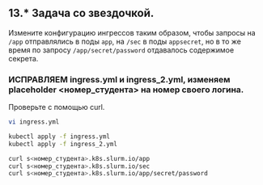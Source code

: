 ## 13.* Задача со звездочкой.

Измените конфигурацию ингрессов таким образом, чтобы запросы на `/app` отправлялись в поды `app`, на `/sec` в поды `appsecret`,
но в то же время по запросу `/app/secret/password` отдавалось содержимое секрета.

### ИСПРАВЛЯЕМ ingress.yml и ingress_2.yml, изменяем placeholder <номер_студента> на номер своего логина.

Проверьте с помощью curl.

```bash
vi ingress.yml

kubectl apply -f ingress.yml
kubectl apply -f ingress_2.yml

curl s<номер_студента>.k8s.slurm.io/app
curl s<номер_студента>.k8s.slurm.io/sec
curl s<номер_студента>.k8s.slurm.io/app/secret/password
```
